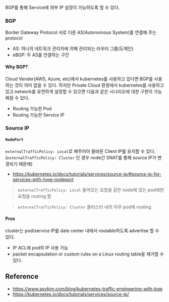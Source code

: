 BGP를 통해 Service에 외부 IP 설정이 가능하도록 할 수 있다.

### BGP
Border Gateway Protocol
서로 다른 AS(Autonomous System)를 연결해 주는 protocol
- AS: 하나의 네트워크 관리자에 의해 관리되는 라우터 그룹(도메인)
- eBGP: 두 AS를 연결하는 구간

#### Why BGP?
Cloud Vender(AWS, Azure, etc)에서 kubernetes를 사용하고 있다면 BGP를 사용하는 것이 의미 없을 수 있다. 하지만 Private Cloud 환경에서 kubernetes를 사용하고 있고 network를 유연하게 설정할 수 있으면 다음과 같은 시나리오에 대한 구현이 가능해질 수 있다.
- Routing 가능한 Pod
- Routing 가능한 Service IP

### Source IP
#### `NodePort`
 `externalTrafficPolicy: Local`로 해주어야 올바른 Client IP를 유지할 수 있다. (`externalTrafficPolicy: Cluster` 인 경우 node간 SNAT를 통해 source IP가 변경되기 때문에)
- https://kubernetes.io/docs/tutorials/services/source-ip/#source-ip-for-services-with-type-nodeport
> `externalTrafficPolicy: Local`
> 들어오는 요청을 같은 node에 있는 pod에만 요청을 routing 함

> `externalTrafficPolicy: Cluster`
> 클러스터 내의 아무 pod에 routing

#### Pros
cluster는 pod/service IP를 date center 내에서 routable하도록 advertise 할 수 있다.
- IP ACL에 pod의 IP 사용 가능
- packet encapsulation or custom rules on a Linux routing table을 제거할 수 있다.

## Reference
- https://www.asykim.com/blog/kubernetes-traffic-engineering-with-bgp
- https://kubernetes.io/docs/tutorials/services/source-ip/
